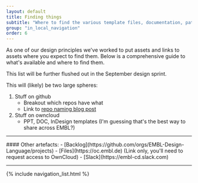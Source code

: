 ```yaml
---
layout: default
title: Finding things
subtitle: "Where to find the various template files, documentation, pattern libraries."
group: "in_local_navigation"
order: 6
---
```


<p class="lead">As one of our design principles we've worked to put assets and links to assets where you expect to find them. Below is a comprehensive guide to what's available and where to find them.</p>

This list will be further flushed out in the September design sprint.

This will (likely) be two large spheres:
1. Stuff on github
    - Breakout which repos have what
    - Link to [repo naming blog post](https://blogs.embl.org/communications/2017/07/05/name-it-for-what-it-does/)
1. Stuff on owncloud
    - PPT, DOC, InDesign templates (I'm guessing that's the best way to share across EMBL?)

<hr/>
#### Other artefacts:
- [Backlog](https://github.com/orgs/EMBL-Design-Language/projects)
- [Files](https://oc.embl.de) (Link only, you'll need to request access to OwnCloud)
- [Slack](https://embl-cd.slack.com)
<hr/>


{% include navigation_list.html %}

